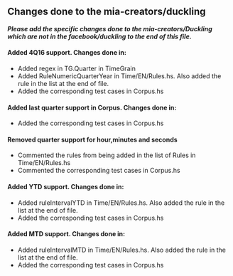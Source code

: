 ## Changes done to the mia-creators/duckling

_**Please add the specific changes done to the mia-creators/Duckling which are not in the facebook/duckling to the end of this file.**_

#### Added 4Q16 support. Changes done in:
- Added regex in TG.Quarter in TimeGrain
- Added RuleNumericQuarterYear in Time/EN/Rules.hs. Also added the rule in the list at the end of file.
- Added the corresponding test cases in Corpus.hs

#### Added last quarter support in Corpus. Changes done in:
- Added the corresponding test cases in Corpus.hs

#### Removed quarter support for hour,minutes and seconds
- Commented the rules from being added in the list of Rules in Time/EN/Rules.hs
- Commented the corresponding test cases in Corpus.hs

#### Added YTD support. Changes done in:
- Added ruleIntervalYTD in Time/EN/Rules.hs. Also added the rule in the list at the end of file.
- Added the corresponding test cases in Corpus.hs

#### Added MTD support. Changes done in:
- Added ruleIntervalMTD in Time/EN/Rules.hs. Also added the rule in the list at the end of file.
- Added the corresponding test cases in Corpus.hs

